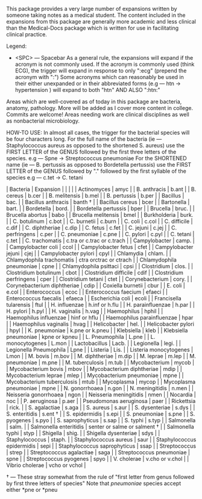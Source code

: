 This package provides a very large number of expansions written by someone taking notes as a medical student. The content included in the expansions from this package are generally more academic and less clinical than the Medical-Docs package which is written for use in facilitating clinical practice. 

Legend:
- \<SPC\> — Spacebar
As a general rule, the expansions will expand if the acronym is not commonly used. If the acronym is commonly used (think ECG), the trigger will expand in response to only ":ecg" (prepend the acronym with ":")
Some acronyms which can reasonably be used in their either unexpanded or in their abbreviated forms (e.g —  htn → hypertension ) will expand to both "<SPC>htn<SPC>" AND ALSO ":htn:"

Areas which are well-covered as of today in this package are bacteria, anatomy, pathology. More will be added as I cover more content in college. Commits are welcome!
Areas needing work are clinical disciplines as well as nonbacterial microbiology.

HOW-TO USE:
In almost all cases, the trigger for the bacterial species will be four characters long.
For the full name of the bacteria (ie — Staphylococcus aureus as opposed to the shortened S. aureus) use the FIRST LETTER of the GENUS followed by the first three letters of the species.
    e.g —  Spne → Streptococcus pneumoniae 
For the SHORTENED name (ie —  B. pertussis as opposed to Bordetella pertussis) use the FIRST LETTER of the GENUS followed by "." followed by the first syllable of the species
    e.g —  c.tet → C. tetani

| Bacteria                     | Expansion                    |
|                              |                              |
| Actinomyces                  | amyc                         |
| B. anthracis                 | b.ant                        |
| B. cereus                    | b.cer                        |
| B. melitensis                | b.mel                        |
| B. pertussis                 | b.per                        |
| Bacillus                     | bac.                         |
| Bacillus anthracis           | banth †                      |
| Bacillus cereus              | bcer                         |
| Bartonella                   | bart.                        |
| Bordetella                   | bord.                        |
| Bordetella pertussis         | bper                         |
| Brucella                     | bruc.                        |
| Brucella abortus             | babo                         |
| Brucella melitensis          | bmel                         |
| Burkholderia                 | burk.                        |
| C. botulinum                 | c.bot                        |
| C. burnetii                  | c.burn                       |
| C. coli                      | c.col                        |
| C. difficile                 | c.dif                        |
| C. diphtheriae               | c.dip                        |
| C. fetus                     | c.fet                        |
| C. jejuni                    | c.jej                        |
| C. perfringens               | c.per                        |
| C. pneumoniae                | c.pne                        |
| C. pylori                    | c.pyl                        |
| C. tetani                    | c.tet                        |
| C. trachomatis               | c.tra or c.trac or c.trach |
| Campylobacter                | camp.                        |
| Campylobacter coli           | ccol                         |
| Campylobacter fetus          | cfet                         |
| Campylobacter jejuni         | cjej                         |
| Campylobacter pylori         | cpyl                         |
| Chlamydia                    | chlam.                       |
| Chlamydophila trachomatis    | ctra orctrac or ctrach       |
| Chlamydophila pneumoniae     | cpne                         |
| Chlamydophila psittaci       | cpsi                         |
| Clostridium                  | clos.                        |
| Clostridium botulinum        | cbot                         |
| Clostridium difficile        | cdif                         |
| Clostridium perfringens      | cper                         |
| Clostridium tetani           | ctet                         |
| Corynebacterium              | cory.                        |
| Corynebacterium diphtheriae  | cdip                         |
| Coxiella burnetii            | cbur                         |
| E. coli                      | e.col                        |
| Enterococcus                 | ecoc                         |
| Enterococcus faecium         | efaeci                       |
| Enterococcus faecalis        | efaeca                       |
| Escherichia coli             | ecoli                        |
| Francisella tularensis       | ftul                         |
| H. influenzae                | h.inf or h.flu               |
| H. parainfluenzae            | h.par                        |
| H. pylori                    | h.pyl                        |
| H. vaginalis                 | h.vag                        |
| Haemophilus                  | hphil                        |
| Haemophilus influenzae       | hinf or hflu                 |
| Haemophilus parainfluenzae   | hpar                         |
| Haemophilus vaginalis        | hvag                         |
| Helicobacter                 | hel.                         |
| Helicobacter pylori          | hpyl                         |
| K. pneumoniae                | k.pne or k.pneu              |
| Klebsiella                   | kleb                         |
| Klebsiella pneumoniae        | kpne or kpneu                |
| L. Pneumophila               | L.pne                        |
| L. monocytogenes             | L.mon                        |
| Lactobacillus                | Lacb.                        |
| Legionella                   | legi.                        |
| Legionella Pneumophila       | Lpne                         |
| Listeria                     | Lis.                         |
| Listeria monocytogenes       | Lmon                         |
| M. bovis                     | m.bov                        |
| M. diphtheriae               | m.dip                        |
| M. leprae                    | m.lep                        |
| M. pneumoniae                | m.pne                        |
| M. tuberculosis              | m.tub                        |
| Mycobacterium                | mycob                        |
| Mycobacterium bovis          | mbov                         |
| Mycobacterium diphtheriae    | mdip                         |
| Mycobacterium leprae         | mlep                         |
| Mycobacterium pneumoniae     | mpne                         |
| Mycobacterium tuberculosis   | mtub                         |
| Mycoplasma                   | mycop                        |
| Mycoplasma pneumoniae        | mpne                         |
| N. gonorrhoaea               | n.gon                        |
| N. meningitidis              | n.men                        |
| Neisseria gonorrhoaea        | ngon                         |
| Neisseria meningitidis       | nmen                         |
| Nocardia                     | noc                          |
| P. aeruginosa                | p.aer                        |
| Pseudomonas aeruginosa       | paer                         |
| Rickettsia                   | rick.                        |
| S. agalactiae                | s.aga                        |
| S. aureus                    | s.aur                        |
| S. dysenteriae               | s.dys                        |
| S. enteritidis               | s.ent †                      |
| S. epidermidis               | s.epi                        |
| S. pneumoniae                | s.pne                        |
| S. pyogenes                  | s.pyo                        |
| S. saprophyticus             | s.sap                        |
| S. typhi                     | s.typ                        |
| Salmonella                   | salm.                        |
| Salmonella enteritidis       | senter or salme or salment † |
| Salmonella typhi             | styp                         |
| Shigella                     | shig.                        |
| Shigella dysenteriae         | sdys                         |
| Staphylococcus               | staph.                       |
| Staphylococcus aureus        | saur                         |
| Staphylococcus epidermidis   | sepi                         |
| Staphylococcus saprophyticus | ssap                         |
| Streptococcus                | strep                        |
| Streptococcus agalactiae     | saga                         |
| Streptococcus pneumoniae     | spne                         |
| Streptococcus pyogenes       | spyo                         |
| V. cholerae                  | v.cho or v.chol              |
| Vibrio cholerae              | vcho or vchol                |

† — These stray somewhat from the rule of "first letter from genus followed by first three letters of species"
Note that _pneumoniae_ species accept either *pne or *pneu 
